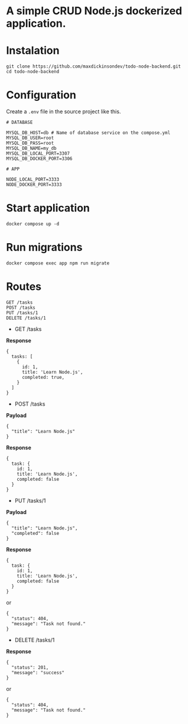 # A simple CRUD Node.js dockerized application.

# Instalation

```
git clone https://github.com/maxdickinsondev/todo-node-backend.git
cd todo-node-backend
```

# Configuration

Create a `.env` file in the source project like this.

```
# DATABASE

MYSQL_DB_HOST=db # Name of database service on the compose.yml
MYSQL_DB_USER=root
MYSQL_DB_PASS=root
MYSQL_DB_NAME=my_db
MYSQL_DB_LOCAL_PORT=3307
MYSQL_DB_DOCKER_PORT=3306

# APP

NODE_LOCAL_PORT=3333
NODE_DOCKER_PORT=3333
```

# Start application

`docker compose up -d`

# Run migrations

`docker compose exec app npm run migrate`

# Routes

```
GET /tasks
POST /tasks
PUT /tasks/1
DELETE /tasks/1
```

- GET /tasks

**Response**

```
{
  tasks: [
    {
      id: 1,
      title: 'Learn Node.js',
      completed: true,
    }
  ]
}
```

- POST /tasks

**Payload**

```
{
  "title": "Learn Node.js"
}

```
**Response**

```
{
  task: {
    id: 1,
    title: 'Learn Node.js',
    completed: false
  }
}

```

- PUT /tasks/1

**Payload**

```
{
  "title": "Learn Node.js",
  "completed": false
}

```
**Response**

```
{
  task: {
    id: 1,
    title: 'Learn Node.js',
    completed: false
  }
}

```
or

```
{
  "status": 404,
  "message": "Task not found."
}

```

- DELETE /tasks/1

**Response**

```
{
  "status": 201,
  "message": "success"
}

```

or

```
{
  "status": 404,
  "message": "Task not found."
}

```
